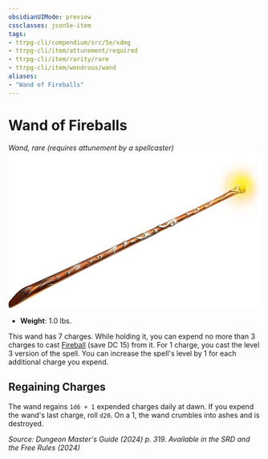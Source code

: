 ```yaml
---
obsidianUIMode: preview
cssclasses: json5e-item
tags:
- ttrpg-cli/compendium/src/5e/xdmg
- ttrpg-cli/item/attunement/required
- ttrpg-cli/item/rarity/rare
- ttrpg-cli/item/wondrous/wand
aliases: 
- "Wand of Fireballs"
---
```

# Wand of Fireballs
*Wand, rare (requires attunement by a spellcaster)*  
![](Інструменти%20ДМ/CLI/items/img/wand-of-fireballs.webp#right)

- **Weight**: 1.0 lbs.

This wand has 7 charges. While holding it, you can expend no more than 3 charges to cast [Fireball](Інструменти%20ДМ/CLI/spells/fireball-xphb.md) (save DC 15) from it. For 1 charge, you cast the level 3 version of the spell. You can increase the spell's level by 1 for each additional charge you expend.

## Regaining Charges

The wand regains `1d6 + 1` expended charges daily at dawn. If you expend the wand's last charge, roll `d20`. On a 1, the wand crumbles into ashes and is destroyed.

*Source: Dungeon Master's Guide (2024) p. 319. Available in the <span title='Systems Reference Document (5.2)'>SRD</span> and the Free Rules (2024)*
